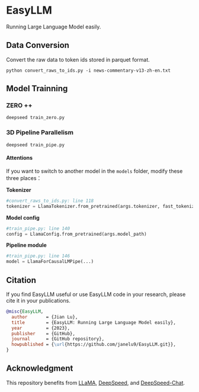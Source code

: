 # EasyLLM

Running Large Language Model easily.

## Data Conversion

Convert the raw data to token ids stored in parquet format.

```shell
python convert_raws_to_ids.py -i news-commentary-v13-zh-en.txt
```

## Model Trainning

### ZERO ++

```shell
deepseed train_zero.py
```

### 3D Pipeline Parallelism

```shell
deepseed train_pipe.py
```

#### Attentions

If you want to switch to another model in the `models` folder,  modify these three places：

**Tokenizer**

```python
#convert_raws_to_ids.py: line 118
tokenizer = LlamaTokenizer.from_pretrained(args.tokenizer, fast_tokenizer = True, add_bos_token = True)
```

**Model config**

```python
#train_pipe.py: line 140
config = LlamaConfig.from_pretrained(args.model_path)
```

 **Pipeline module**

```python
#train_pipe.py: line 146
model = LlamaForCausalLMPipe(...)
```

## Citation

If you find EasyLLM useful or use EasyLLM  code  in your research, please cite it in your publications.

```bibtex
@misc{EasyLLM,
  author       = {Jian Lu},
  title        = {EasyLLM: Running Large Language Model easily},
  year         = {2023},
  publisher    = {GitHub},
  journal      = {GitHub repository},
  howpublished = {\url{https://github.com/janelu9/EasyLLM.git}},
}
```

## Acknowledgment

This repository benefits from [LLaMA](https://ai.facebook.com/blog/large-language-model-llama-meta-ai), [DeepSpeed](https://github.com/microsoft/DeepSpeed), and [DeepSpeed-Chat](https://github.com/microsoft/DeepSpeedExamples/tree/HEAD/applications/DeepSpeed-Chat). 

